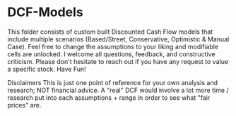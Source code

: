 # DCF-Models
This folder consists of custom built Discounted Cash Flow models that include multiple scenarios (Based/Street, Conservative, Optimistic & Manual Case). Feel free to change the assumptions to your liking and modifiable cells are unlocked. I welcome all questions, feedback, and constructive criticism. Please don't hesitate to reach out if you have any request to value a specific stock. Have Fun! 

Disclaimers
This is just one point of reference for your own analysis and research; NOT financial advice. 
A "real" DCF would involve a lot more time / research put into each assumptions + range in order to see what "fair prices" are. 
